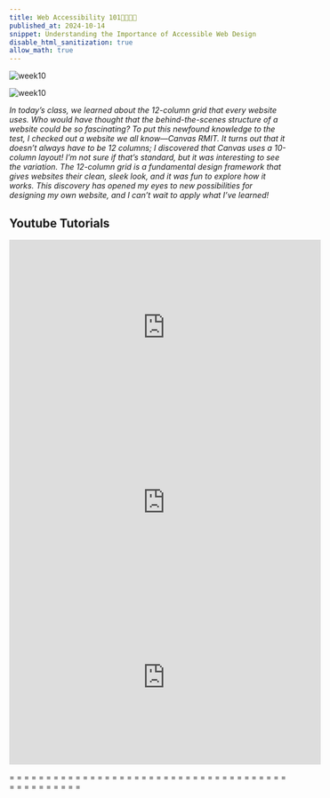 ```yaml
---
title: Web Accessibility 101📖🔎🧮📍
published_at: 2024-10-14
snippet: Understanding the Importance of Accessible Web Design
disable_html_sanitization: true
allow_math: true
---
```



![week10](week10empat.jpeg)

![week10](week10lima.jpeg)

*In today’s class, we learned about the 12-column grid that every website uses. Who would have thought that the behind-the-scenes structure of a website could be so fascinating? To put this newfound knowledge to the test, I checked out a website we all know—Canvas RMIT. It turns out that it doesn’t always have to be 12 columns; I discovered that Canvas uses a 10-column layout! I’m not sure if that’s standard, but it was interesting to see the variation. The 12-column grid is a fundamental design framework that gives websites their clean, sleek look, and it was fun to explore how it works. This discovery has opened my eyes to new possibilities for designing my own website, and I can’t wait to apply what I’ve learned!*

## Youtube Tutorials 
<iframe width="560" height="315" src="https://www.youtube.com/embed/gpAJ6hJ3eFk?si=q1NsN9VIMXQfDjRi" title="YouTube video player" frameborder="0" allow="accelerometer; autoplay; clipboard-write; encrypted-media; gyroscope; picture-in-picture; web-share" referrerpolicy="strict-origin-when-cross-origin" allowfullscreen></iframe>

<iframe width="560" height="315" src="https://www.youtube.com/embed/t-rteFlc-Fs?si=T54Uq3mnEHrPTx6l" title="YouTube video player" frameborder="0" allow="accelerometer; autoplay; clipboard-write; encrypted-media; gyroscope; picture-in-picture; web-share" referrerpolicy="strict-origin-when-cross-origin" allowfullscreen></iframe>

<iframe width="560" height="315" src="https://www.youtube.com/embed/ZaBgjnBv75k?si=9FONU9eU4kNjRnln" title="YouTube video player" frameborder="0" allow="accelerometer; autoplay; clipboard-write; encrypted-media; gyroscope; picture-in-picture; web-share" referrerpolicy="strict-origin-when-cross-origin" allowfullscreen></iframe>


= = = = = = = = = = = = = = = = = = = = = = = = = = = = = = = = = = = = = = = = = = = = = = = =